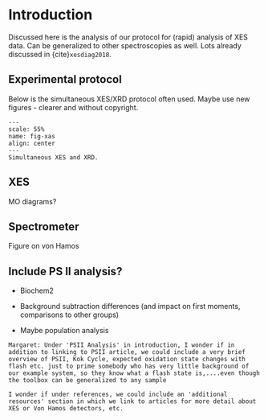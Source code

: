 <!-- #raw -->
# Introduction
Discussed here is the analysis of our protocol for (rapid) analysis of XES data. Can be generalized to other spectroscopies as well. Lots already discussed in {cite}`xesdiag2018`.


## Experimental protocol
Below is the simultaneous XES/XRD protocol often used. Maybe use new figures - clearer and without copyright.
```{figure} /imgs/setup.png
---
scale: 55%
name: fig-xas
align: center
---
Simultaneous XES and XRD.
```

## XES

MO diagrams?

## Spectrometer

Figure on von Hamos

## Include PS II analysis?

- Biochem2

- Background subtraction differences (and impact on first moments, comparisons to other groups)

- Maybe population analysis

```{note}
Margaret: Under 'PSII Analysis' in introduction, I wonder if in addition to linking to PSII article, we could include a very brief overview of PSII, Kok Cycle, expected oxidation state changes with flash etc. just to prime somebody who has very little background of our example system, so they know what a flash state is,....even though the toolbox can be generalized to any sample
```

```{note}
I wonder if under references, we could include an 'additional resources' section in which we link to articles for more detail about XES or Von Hamos detectors, etc. 
```
<!-- #endraw -->
